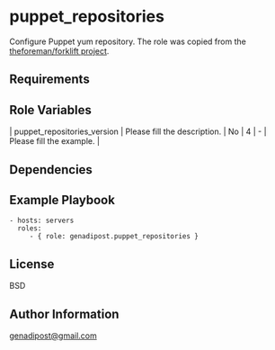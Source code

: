 puppet_repositories
=========

Configure Puppet yum repository.
The role was copied from the [theforeman/forklift project](https://github.com/theforeman/forklift/tree/master/roles/puppet_repositories).

Requirements
------------

Role Variables
--------------

| puppet_repositories_version | Please fill the description. | No | 4 | - | Please fill the example. |

Dependencies
------------

Example Playbook
----------------

    - hosts: servers
      roles:
         - { role: genadipost.puppet_repositories }

License
-------

BSD

Author Information
------------------

genadipost@gmail.com
